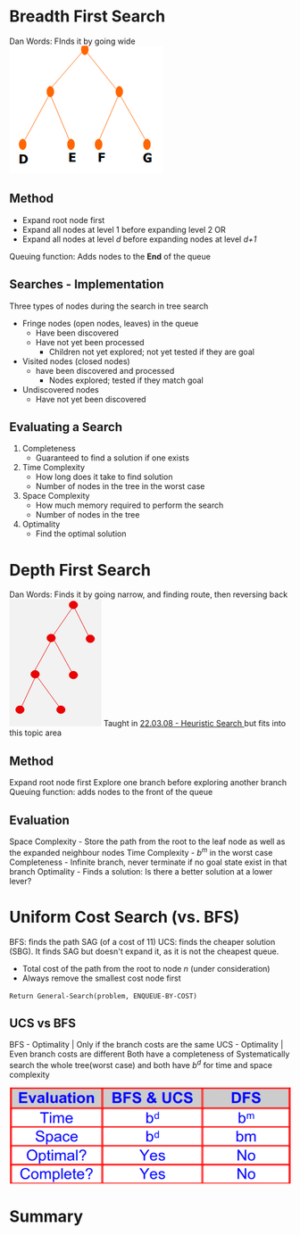 # Breadth First Search
Dan Words: FInds it by going wide
![77cb590b8036120476ce2651e57a4496.png](../_resources/77cb590b8036120476ce2651e57a4496.png)
## Method
- Expand root node first
- Expand all nodes at level 1 before expanding level 2 OR
- Expand all nodes at level *d* before expanding nodes at level *d+1*

Queuing function: Adds nodes to the **End** of the queue

## Searches - Implementation
Three types of nodes during the search in tree search
- Fringe nodes (open nodes, leaves) in the queue
	- Have been discovered
	- Have not yet been processed
		- Children not yet explored; not yet tested if they are goal
- Visited nodes (closed nodes)
	- have been discovered and processed
		- Nodes explored; tested if they match goal
- Undiscovered nodes
	- Have not yet been discovered

## Evaluating a Search
1. Completeness
	- Guaranteed to find a solution if one exists 
2. Time Complexity
	- How long does it take to find solution
	- Number of nodes in the tree in the worst case
3. Space Complexity
	- How much memory required to perform the search
	- Number of nodes in the tree
4. Optimality
	- Find the optimal solution 


# Depth First Search
Dan Words: Finds it by going narrow, and finding route, then reversing back 
![9bfb8f68a4ac207aa0e501e42cb81db3.png](../_resources/9bfb8f68a4ac207aa0e501e42cb81db3.png)
Taught in [22.03.08 - Heuristic Search ](../1008%20-%20AI/22.03.08%20-%20Heuristic%20Search.md) but fits into this topic area
## Method
Expand root node first
Explore one branch before exploring another branch
Queuing function: adds nodes to the front of the queue

## Evaluation
Space Complexity - Store the path from the root to the leaf node as well as the expanded neighbour nodes
Time Complexity - $b^m$ in the worst case
Completeness - Infinite branch, never terminate if no goal state exist in that branch
Optimality - Finds a solution: Is there a better solution at a lower lever?

# Uniform Cost Search (vs. BFS)
BFS: finds the path SAG (of a cost of 11)
UCS: finds the cheaper solution (SBG). It finds SAG but doesn't expand it, as it is not the cheapest queue.

- Total cost of the path from the root to node *n*  (under consideration)
- Always remove the smallest cost node first 

`Return General-Search(problem, ENQUEUE-BY-COST)`

## UCS vs BFS
BFS - Optimality | Only if the branch costs are the same
UCS - Optimality | Even branch costs are different
Both have a completeness of Systematically search the whole tree(worst case) and both have $b^d$ for time and space complexity

![2e22da1e229b9fd7738c7c8c9fd533e8.png](../_resources/2e22da1e229b9fd7738c7c8c9fd533e8.png)

# Summary
